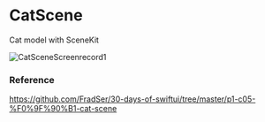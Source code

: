 # CatScene

Cat model with SceneKit

![CatSceneScreenrecord1](https://user-images.githubusercontent.com/3436468/97774710-0a311d00-1b95-11eb-9705-71b9791145ee.gif)

### Reference

https://github.com/FradSer/30-days-of-swiftui/tree/master/p1-c05-%F0%9F%90%B1-cat-scene
